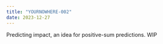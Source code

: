 ```yaml
---
title: "YOURNOWHERE-002"
date: 2023-12-27
---
```


Predicting impact, an idea for positive-sum predictions.
WIP

